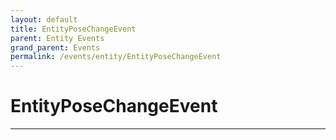 ```yaml
---
layout: default
title: EntityPoseChangeEvent
parent: Entity Events
grand_parent: Events
permalink: /events/entity/EntityPoseChangeEvent
---
```


# EntityPoseChangeEvent

---
